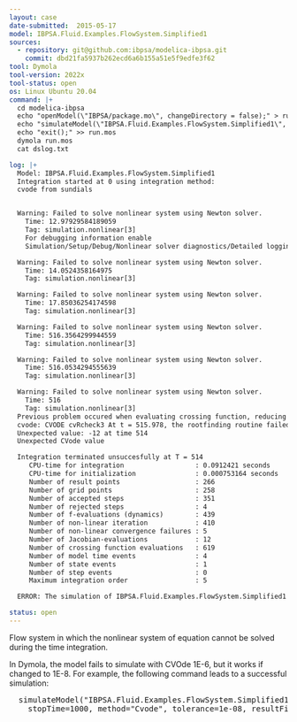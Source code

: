 ```yaml
---
layout: case
date-submitted:  2015-05-17
model: IBPSA.Fluid.Examples.FlowSystem.Simplified1
sources:
  - repository: git@github.com:ibpsa/modelica-ibpsa.git
    commit: dbd21fa5937b262ecd6a6b155a51e5f9edfe3f62
tool: Dymola
tool-version: 2022x
tool-status: open
os: Linux Ubuntu 20.04
command: |+
  cd modelica-ibpsa
  echo "openModel(\"IBPSA/package.mo\", changeDirectory = false);" > run.mos
  echo "simulateModel(\"IBPSA.Fluid.Examples.FlowSystem.Simplified1\", stopTime=1000, method=\"Cvode\", tolerance=1e-06, resultFile=\"Simplified1\");" >> run.mos
  echo "exit();" >> run.mos
  dymola run.mos
  cat dslog.txt

log: |+
  Model: IBPSA.Fluid.Examples.FlowSystem.Simplified1
  Integration started at 0 using integration method:
  cvode from sundials


  Warning: Failed to solve nonlinear system using Newton solver.
    Time: 12.97929584189059
    Tag: simulation.nonlinear[3]
    For debugging information enable
    Simulation/Setup/Debug/Nonlinear solver diagnostics/Detailed logging of failed nonlinear solutions.

  Warning: Failed to solve nonlinear system using Newton solver.
    Time: 14.0524358164975
    Tag: simulation.nonlinear[3]

  Warning: Failed to solve nonlinear system using Newton solver.
    Time: 17.85036254174598
    Tag: simulation.nonlinear[3]

  Warning: Failed to solve nonlinear system using Newton solver.
    Time: 516.3564299944559
    Tag: simulation.nonlinear[3]

  Warning: Failed to solve nonlinear system using Newton solver.
    Time: 516.0534294555639
    Tag: simulation.nonlinear[3]

  Warning: Failed to solve nonlinear system using Newton solver.
    Time: 516
    Tag: simulation.nonlinear[3]
  Previous problem occured when evaluating crossing function, reducing step-size
  cvode: CVODE cvRcheck3 At t = 515.978, the rootfinding routine failed in an unrecoverable manner.
  Unexpected value: -12 at time 514
  Unexpected CVode value

  Integration terminated unsuccesfully at T = 514
     CPU-time for integration                  : 0.0912421 seconds
     CPU-time for initialization               : 0.000753164 seconds
     Number of result points                   : 266
     Number of grid points                     : 258
     Number of accepted steps                  : 351
     Number of rejected steps                  : 4
     Number of f-evaluations (dynamics)        : 439
     Number of non-linear iteration            : 410
     Number of non-linear convergence failures : 5
     Number of Jacobian-evaluations            : 12
     Number of crossing function evaluations   : 619
     Number of model time events               : 4
     Number of state events                    : 1
     Number of step events                     : 0
     Maximum integration order                 : 5

  ERROR: The simulation of IBPSA.Fluid.Examples.FlowSystem.Simplified1 FAILED

status: open
---
```


Flow system in which the nonlinear system of equation cannot be solved during the time integration.

<!--excerpt-->

In Dymola, the model fails to simulate with CVOde 1E-6, but it works if changed to 1E-8.
For example, the following command leads to a successful simulation:
<pre>
  simulateModel("IBPSA.Fluid.Examples.FlowSystem.Simplified1",
    stopTime=1000, method="Cvode", tolerance=1e-08, resultFile="Simplified1");
</pre>